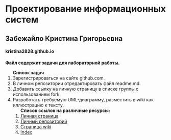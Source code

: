 # Проектирование информационных систем 
## Забежайло Кристина Григорьевна
#### kristina2828.github.io
**Файл содержит задачи для лабораторной работы.**<br>
<ol><strong>Список задач</strong><br>
<li>Зарегистрироваться на сайте github.com.<br>
<li>В личном репозитории отредактировать файл readme.md.<br>
<li>Добавить ссылку на личную страницу в списке группы с использованием fork.<br>
<li>Разработать требуемую UML-диаграмму, разместить в wiki как иллюстрацию к тексту.<br>
<ol><strong>Список ссылок на различные ресурсы:</strong><br>  
<li><a href="https://github.com/kristina2828">Личная страница</a><br>
<li><a href="https://github.com/kristina2828/kristina2828.github.io">Личный репозиторий</a><br>
<li><a href="https://github.com/kristina2828/kristina2828.github.io.wiki.git">Страница wiki</a><br>
    <li><a href="https://kristina2828.github.io">Index</a></ol><br>
